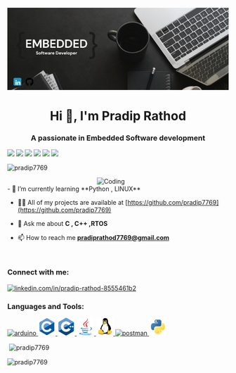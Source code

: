   ![Embedded Devloper ](https://github.com/pradip7769/Private/blob/main/WhatsApp%20Image%202025-03-30%20at%2017.32.22_2ba42e35.jpg)

<h1 align="center">Hi 👋, I'm Pradip Rathod</h1>
<h3 align="center">A passionate in Embedded Software development</h3>

![](https://img.shields.io/github/stars/pandao/editor.md.svg) ![](https://img.shields.io/github/forks/pandao/editor.md.svg) ![](https://img.shields.io/github/tag/pandao/editor.md.svg) ![](https://img.shields.io/github/release/pandao/editor.md.svg) ![](https://img.shields.io/github/issues/pandao/editor.md.svg) ![](https://img.shields.io/bower/v/editor.md.svg)

<p align="left"> <img src="https://komarev.com/ghpvc/?username=pradip7769&label=Profile%20views&color=0e75b6&style=flat" alt="pradip7769" /> </p>

<img align="right" alt="Coding" width="300" src="https://cdn.dribbble.com/users/1162077/screenshots/3848914/programmer.gif">
<br>
- 🌱 I’m currently learning **Python , LINUX**

- 👨‍💻 All of my projects are available at [https://github.com/pradip7769](https://github.com/pradip7769)

- 💬 Ask me about ****C , C++ ,RTOS****

- 📫 How to reach me **pradiprathod7769@gmail.com**
<br>

<h3 align="left">Connect with me:</h3>
<p align="left">
<a href="https://linkedin.com/in/linkedin.com/in/pradip-rathod-8555461b2" target="blank"><img align="center" src="https://raw.githubusercontent.com/rahuldkjain/github-profile-readme-generator/master/src/images/icons/Social/linked-in-alt.svg" alt="linkedin.com/in/pradip-rathod-8555461b2" height="30" width="40" /></a>
</p>

<h3 align="left">Languages and Tools:</h3>
<p align="left"> <a href="https://www.arduino.cc/" target="_blank" rel="noreferrer"> <img src="https://cdn.worldvectorlogo.com/logos/arduino-1.svg" alt="arduino" width="40" height="40"/> </a> <a href="https://www.cprogramming.com/" target="_blank" rel="noreferrer"> <img src="https://raw.githubusercontent.com/devicons/devicon/master/icons/c/c-original.svg" alt="c" width="40" height="40"/> </a> <a href="https://www.w3schools.com/cpp/" target="_blank" rel="noreferrer"> <img src="https://raw.githubusercontent.com/devicons/devicon/master/icons/cplusplus/cplusplus-original.svg" alt="cplusplus" width="40" height="40"/> </a> <a href="https://www.java.com" target="_blank" rel="noreferrer"> <img src="https://raw.githubusercontent.com/devicons/devicon/master/icons/java/java-original.svg" alt="java" width="40" height="40"/> </a> <a href="https://www.linux.org/" target="_blank" rel="noreferrer"> <img src="https://raw.githubusercontent.com/devicons/devicon/master/icons/linux/linux-original.svg" alt="linux" width="40" height="40"/> </a> <a href="https://postman.com" target="_blank" rel="noreferrer"> <img src="https://www.vectorlogo.zone/logos/getpostman/getpostman-icon.svg" alt="postman" width="40" height="40"/> </a> <a href="https://www.python.org" target="_blank" rel="noreferrer"> <img src="https://raw.githubusercontent.com/devicons/devicon/master/icons/python/python-original.svg" alt="python" width="40" height="40"/> </a> </p>

<p>&nbsp;<img align="center" src="https://github-readme-stats.vercel.app/api?username=pradip7769&show_icons=true&locale=en" alt="pradip7769" /></p>

<p><img align="center" src="https://github-readme-streak-stats.herokuapp.com/?user=pradip7769&" alt="pradip7769" /></p>
